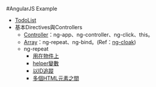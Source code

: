 #AngularJS Example
- [TodoList](todolist)
- 基本Directives與Controllers
	- [Controller](basics-directives-and-controllers)：ng-app、ng-controller、ng-click、this。
	- [Array](array)：ng-repeat、ng-bind。(Ref：[ng-cloak](http://ithelp.ithome.com.tw/question/10139014))
	- ng-repeat
		- [用在物件上](ng-repeat/object.html)
		- [helper變數](ng-repeat/helper.html)
		- [以ID追蹤](ng-repeat/track-by-id.html)
		- [多個HTML元素之間](ng-repeat/ng-repeat-start-end.html)